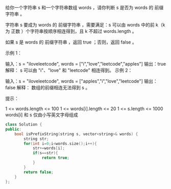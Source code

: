 给你一个字符串 s 和一个字符串数组 words ，请你判断 s 是否为 words 的 前缀字符串 。

字符串 s 要成为 words 的 前缀字符串 ，需要满足：s 可以由 words 中的前 k（k 为 正数 ）个字符串按顺序相连得到，且 k 不超过 words.length 。

如果 s 是 words 的 前缀字符串 ，返回 true ；否则，返回 false 。

 

示例 1：

输入：s = "iloveleetcode", words = ["i","love","leetcode","apples"]
输出：true
解释：
s 可以由 "i"、"love" 和 "leetcode" 相连得到。
示例 2：

输入：s = "iloveleetcode", words = ["apples","i","love","leetcode"]
输出：false
解释：
数组的前缀相连无法得到 s 。


提示：

1 <= words.length <= 100
1 <= words[i].length <= 20
1 <= s.length <= 1000
words[i] 和 s 仅由小写英文字母组成

```cpp
class Solution {
public:
    bool isPrefixString(string s, vector<string>& words) {
        string str;
        for(int i=0;i<words.size();i++){
            str+=words[i];
            if(s==str){
                return true;
            }
        }
        return false;
    }
};
```

